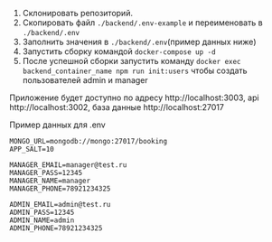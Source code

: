 1. Склонировать репозиторий.
2. Скопировать файл `./backend/.env-example` и переименовать в `./backend/.env`
3. Заполнить значения в `./backend/.env`(пример данных ниже)
4. Запустить сборку командой `docker-compose up -d`
5. После успешной сборки запустить команду `docker exec backend_container_name npm run init:users` чтобы создать пользователей admin и manager

Приложение будет доступно по адресу http://localhost:3003, api http://localhost:3002, база данные http://localhost:27017

Пример данных для .env
```
MONGO_URL=mongodb://mongo:27017/booking
APP_SALT=10

MANAGER_EMAIL=manager@test.ru
MANAGER_PASS=12345
MANAGER_NAME=manager
MANAGER_PHONE=78921234325

ADMIN_EMAIL=admin@test.ru
ADMIN_PASS=12345
ADMIN_NAME=admin
ADMIN_PHONE=78921234325
```
